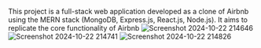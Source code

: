 This project is a full-stack web application developed as a clone of Airbnb using the MERN stack (MongoDB, Express.js, React.js, Node.js). It aims to replicate the core functionality of Airbnb
![Screenshot 2024-10-22 214646](https://github.com/user-attachments/assets/d8ddefa8-7fd3-4699-9030-320895c96a12)
![Screenshot 2024-10-22 214741](https://github.com/user-attachments/assets/95eb7ee1-2ca1-46ec-bab3-8d5f96112079)
![Screenshot 2024-10-22 214826](https://github.com/user-attachments/assets/2edbd707-c757-4bf5-867e-4f9d01b7286d)
